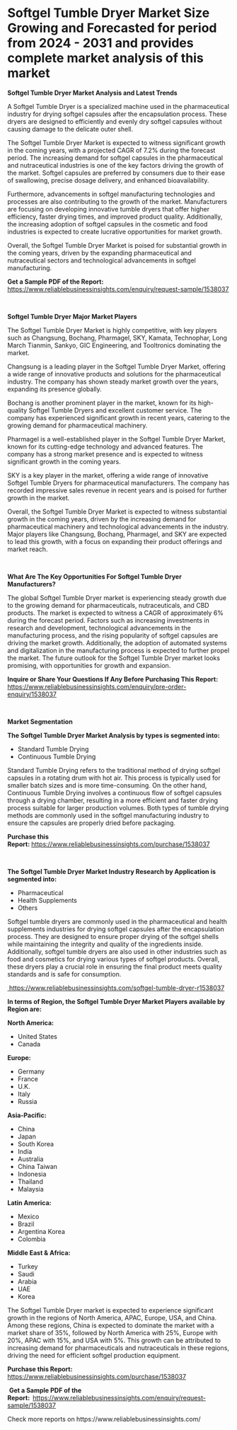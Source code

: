 <p><h1>Softgel Tumble Dryer Market Size Growing and Forecasted for period from 2024 - 2031 and provides complete market analysis of this market</h1></p><p><strong>Softgel Tumble Dryer Market Analysis and Latest Trends</strong></p>
<p><p>A Softgel Tumble Dryer is a specialized machine used in the pharmaceutical industry for drying softgel capsules after the encapsulation process. These dryers are designed to efficiently and evenly dry softgel capsules without causing damage to the delicate outer shell.</p><p>The Softgel Tumble Dryer Market is expected to witness significant growth in the coming years, with a projected CAGR of 7.2% during the forecast period. The increasing demand for softgel capsules in the pharmaceutical and nutraceutical industries is one of the key factors driving the growth of the market. Softgel capsules are preferred by consumers due to their ease of swallowing, precise dosage delivery, and enhanced bioavailability.</p><p>Furthermore, advancements in softgel manufacturing technologies and processes are also contributing to the growth of the market. Manufacturers are focusing on developing innovative tumble dryers that offer higher efficiency, faster drying times, and improved product quality. Additionally, the increasing adoption of softgel capsules in the cosmetic and food industries is expected to create lucrative opportunities for market growth.</p><p>Overall, the Softgel Tumble Dryer Market is poised for substantial growth in the coming years, driven by the expanding pharmaceutical and nutraceutical sectors and technological advancements in softgel manufacturing.</p></p>
<p><strong>Get a Sample PDF of the Report:&nbsp;</strong> <a href="https://www.reliablebusinessinsights.com/enquiry/request-sample/1538037">https://www.reliablebusinessinsights.com/enquiry/request-sample/1538037</a></p>
<p>&nbsp;</p>
<p><strong>Softgel Tumble Dryer Major Market Players</strong></p>
<p><p>The Softgel Tumble Dryer Market is highly competitive, with key players such as Changsung, Bochang, Pharmagel, SKY, Kamata, Technophar, Long March Tianmin, Sankyo, GIC Engineering, and Tooltronics dominating the market. </p><p>Changsung is a leading player in the Softgel Tumble Dryer Market, offering a wide range of innovative products and solutions for the pharmaceutical industry. The company has shown steady market growth over the years, expanding its presence globally.</p><p>Bochang is another prominent player in the market, known for its high-quality Softgel Tumble Dryers and excellent customer service. The company has experienced significant growth in recent years, catering to the growing demand for pharmaceutical machinery.</p><p>Pharmagel is a well-established player in the Softgel Tumble Dryer Market, known for its cutting-edge technology and advanced features. The company has a strong market presence and is expected to witness significant growth in the coming years.</p><p>SKY is a key player in the market, offering a wide range of innovative Softgel Tumble Dryers for pharmaceutical manufacturers. The company has recorded impressive sales revenue in recent years and is poised for further growth in the market.</p><p>Overall, the Softgel Tumble Dryer Market is expected to witness substantial growth in the coming years, driven by the increasing demand for pharmaceutical machinery and technological advancements in the industry. Major players like Changsung, Bochang, Pharmagel, and SKY are expected to lead this growth, with a focus on expanding their product offerings and market reach.</p></p>
<p>&nbsp;</p>
<p><strong>What Are The Key Opportunities For Softgel Tumble Dryer Manufacturers?</strong></p>
<p><p>The global Softgel Tumble Dryer market is experiencing steady growth due to the growing demand for pharmaceuticals, nutraceuticals, and CBD products. The market is expected to witness a CAGR of approximately 6% during the forecast period. Factors such as increasing investments in research and development, technological advancements in the manufacturing process, and the rising popularity of softgel capsules are driving the market growth. Additionally, the adoption of automated systems and digitalization in the manufacturing process is expected to further propel the market. The future outlook for the Softgel Tumble Dryer market looks promising, with opportunities for growth and expansion.</p></p>
<p><strong>Inquire or Share Your Questions If Any Before Purchasing This Report:</strong> <a href="https://www.reliablebusinessinsights.com/enquiry/pre-order-enquiry/1538037">https://www.reliablebusinessinsights.com/enquiry/pre-order-enquiry/1538037</a></p>
<p>&nbsp;</p>
<p><strong>Market Segmentation</strong></p>
<p><strong>The Softgel Tumble Dryer Market Analysis by types is segmented into:</strong></p>
<p><ul><li>Standard Tumble Drying</li><li>Continuous Tumble Drying</li></ul></p>
<p><p>Standard Tumble Drying refers to the traditional method of drying softgel capsules in a rotating drum with hot air. This process is typically used for smaller batch sizes and is more time-consuming. On the other hand, Continuous Tumble Drying involves a continuous flow of softgel capsules through a drying chamber, resulting in a more efficient and faster drying process suitable for larger production volumes. Both types of tumble drying methods are commonly used in the softgel manufacturing industry to ensure the capsules are properly dried before packaging.</p></p>
<p><strong>Purchase this Report:&nbsp;</strong><a href="https://www.reliablebusinessinsights.com/purchase/1538037">https://www.reliablebusinessinsights.com/purchase/1538037</a></p>
<p>&nbsp;</p>
<p><strong>The Softgel Tumble Dryer Market Industry Research by Application is segmented into:</strong></p>
<p><ul><li>Pharmaceutical</li><li>Health Supplements</li><li>Others</li></ul></p>
<p><p>Softgel tumble dryers are commonly used in the pharmaceutical and health supplements industries for drying softgel capsules after the encapsulation process. They are designed to ensure proper drying of the softgel shells while maintaining the integrity and quality of the ingredients inside. Additionally, softgel tumble dryers are also used in other industries such as food and cosmetics for drying various types of softgel products. Overall, these dryers play a crucial role in ensuring the final product meets quality standards and is safe for consumption.</p></p>
<p><a href="https://www.reliablebusinessinsights.com/softgel-tumble-dryer-r1538037">&nbsp;https://www.reliablebusinessinsights.com/softgel-tumble-dryer-r1538037</a></p>
<p><strong>In terms of Region, the Softgel Tumble Dryer Market Players available by Region are:</strong></p>
<p>
    <p> <strong> North America: </strong>
        <ul>
            <li>United States</li>
            <li>Canada</li>
        </ul>
        </p> 
    <p> <strong> Europe: </strong>
        <ul>
            <li>Germany</li>
            <li>France</li>
            <li>U.K.</li>
            <li>Italy</li>
            <li>Russia</li>
        </ul>
        </p> 
    <p> <strong> Asia-Pacific: </strong>
        <ul>
            <li>China</li>
            <li>Japan</li>
            <li>South Korea</li>
            <li>India</li>
            <li>Australia</li>
            <li>China Taiwan</li>
            <li>Indonesia</li>
            <li>Thailand</li>
            <li>Malaysia</li>
        </ul>
        </p> 
    <p> <strong> Latin America: </strong>
        <ul>
            <li>Mexico</li>
            <li>Brazil</li>
            <li>Argentina Korea</li>
            <li>Colombia</li>
        </ul>
        </p> 
    <p> <strong> Middle East & Africa: </strong>
        <ul>
            <li>Turkey</li>
            <li>Saudi</li>
            <li>Arabia</li>
            <li>UAE</li>
            <li>Korea</li>
        </ul>
    </p>
    </p>
<p><p>The Softgel Tumble Dryer market is expected to experience significant growth in the regions of North America, APAC, Europe, USA, and China. Among these regions, China is expected to dominate the market with a market share of 35%, followed by North America with 25%, Europe with 20%, APAC with 15%, and USA with 5%. This growth can be attributed to increasing demand for pharmaceuticals and nutraceuticals in these regions, driving the need for efficient softgel production equipment.</p></p>
<p><strong>Purchase this Report: </strong><a href="https://www.reliablebusinessinsights.com/purchase/1538037">https://www.reliablebusinessinsights.com/purchase/1538037</a></p>
<p>&nbsp;<strong>Get a Sample PDF of the Report:&nbsp;&nbsp;</strong><a href="https://www.reliablebusinessinsights.com/enquiry/request-sample/1538037">https://www.reliablebusinessinsights.com/enquiry/request-sample/1538037</a></p>
<p><strong></strong></p>
<p>Check more reports on https://www.reliablebusinessinsights.com/</p>